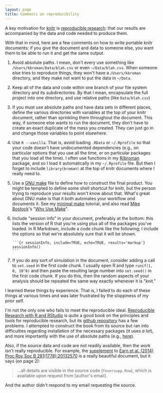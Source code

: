 ```yaml
---
layout: page
title: Comments on reproducibility
---
```


A key motivation for [knitr](http://yihui.name/knitr/) is
[reproducible research](http://en.wikipedia.org/wiki/Reproducibility#Reproducible_research):
that our results are accompanied by the data and code needed to
produce them.

With that in mind, here are a few comments on how to write portable knitr
documents: if you give the document and data to someone else, you want
them to be able to run it and get the same output.

1. Avoid absolute paths. I mean, don't every use something like
   `/Users/kbroman/Data/blah.csv` or even `~/Data/blah.csv`. When
   someone else tries to reproduce things, they won't have a
   `/Users/kbroman` directory, and they make not want to put the data
   in `~/Data`.

2. Keep all of the data and code within one branch of your file system
   directory and its subdirectories. By that I mean, encapsulate the
   full project into one directory, and use relative paths (like
   `Data/blah.csv`)

3. If you must use absolute paths and have data sets in different
   places, define the various directories with variables at the
   top of your knitr document, rather than sprinkling them throughout
   the document. This way, if someone else wants to run the document,
   they don't have to create an exact duplicate of the mess you
   created. They can just go in and change those variables to point
   elsewhere. 

4. Use `R --vanilla`. That is, avoid loading `.RData` or `~/.Rprofile` so
   that your code doesn't have undocumented dependencies (e.g., on
   particular options that you use all the time, or on particular
   packages that you load all the time). I often use functions in my
   [R/broman](http://github.com/kbroman/broman) package, and so I load
   it automatically in my `~/.Rprofile` file. But then I forget to
   include `library(broman)` at the top of knitr documents where I
   really need to.

5. Use a [GNU make](http://www.gnu.org/software/make) file to define how to
   construct the final product. You might be tempted to define some
   shell shortcut for knitr, but the person trying to reproduce your
   results won't know about that. What's great about GNU make is that
   it both automates your workflow _and_ documents it. See my
   [minimal make](http://kbroman.github.io/minimal_make/) tutorial,
   and also read [Mike Bostock](http://bost.ocks.org/mike/)'s
   "[Why Use Make](http://bost.ocks.org/mike/make/)".

6. Include "session info" in your document, preferably at the bottom:
   this lists the version of R that you're using plus all of the packages
   you've loaded. In R Markdown, include a code chunk like the
   following; I include the options so that we're absolutely sure that
   it will be shown.
   
       ```{r sessionInfo, include=TRUE, echo=TRUE, results='markup'}
       sessionInfo()
       ```


7. If you do any sort of simulation in the document, consider adding a
   call to `set.seed` in the first code chunk.  I usually open R and
   type `runif(1, 0, 10^8)` and then paste the resulting large number
   into `set.seed()` in the first code chunk.  If you do this, then
   the random aspects of your analysis should be repeated the same way
   exactly whenever it is "knit."
  

I learned these things by experience. That is, I failed to do each of
these things at various times and was later frustrated by the
sloppiness of my prior self.

I'm not the only one who fails to meet the reproducible ideal.
[Reproducible Research with R and RStudio](http://www.amazon.com/exec/obidos/ASIN/1466572841/7210-20)
is quite a good book on the principles and tools for reproducible
research, but its
[github repository](https://github.com/christophergandrud/Rep-Res-Book)
has a few problems. I attempted to construct the book from its source but ran into
difficulties regarding installation of the necessary packages (it uses
_a lot_), and more importantly with the use of absolute paths (e.g.,
[here](https://github.com/christophergandrud/Rep-Res-Book/blob/master/Source/Children/FrontMatter/Preface.Rnw#L2)).

Also, if the source data and code are not readily available, then the
work isn't really reproducible.  For example, the
[supplement](http://rspb.royalsocietypublishing.org/content/281/1778/20132570/suppl/DC1)
to
[Earn et al. (2014) Proc Roy Soc B 281(1778):20132570](http://rspb.royalsocietypublishing.org/content/281/1778/20132570.abstract)
is a really beautiful document, but it says (on page 2):

> ...all details are visible in the source code (`feversupp.Rnw`), which
> is available upon request from \[author's email\].

And the author didn't respond to my email requesting the source.
